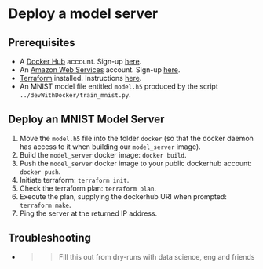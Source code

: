 # Deploy a model server

## Prerequisites

* A [Docker Hub](https://hub.docker.com/) account. Sign-up [here](https://hub.docker.com/signup).
* An [Amazon Web Services](https://aws.amazon.com/) account. Sign-up [here](https://portal.aws.amazon.com/billing/signup#/start).
* [Terraform](https://www.terraform.io/) installed. Instructions [here](https://learn.hashicorp.com/terraform/getting-started/install).
* An MNIST model file entitled `model.h5` produced by the script `../devWithDocker/train_mnist.py`.

## Deploy an MNIST Model Server

1. Move the `model.h5` file into the folder `docker` (so that the docker daemon has access to it when building our `model_server` image).
2. Build the `model_server` docker image: `docker build`.
3. Push the `model_server` docker image to your public dockerhub account: `docker push`.
4. Initiate terraform: `terraform init`.
5. Check the terraform plan: `terraform plan`.
6. Execute the plan, supplying the dockerhub URI when prompted: `terraform make`.
7. Ping the server at the returned IP address.

## Troubleshooting

* >>Fill this out from dry-runs with data science, eng and friends
